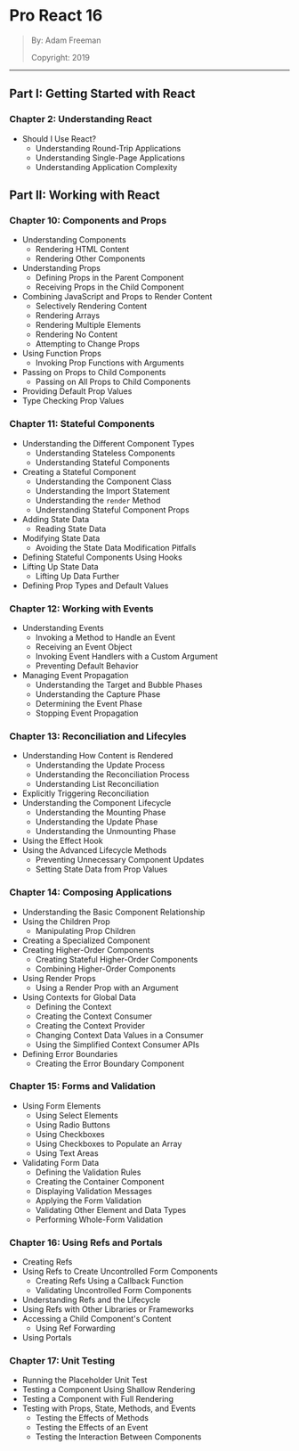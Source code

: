 # Pro React 16
> By: Adam Freeman
> 
> Copyright: 2019

---

## Part I: Getting Started with React

### Chapter 2: Understanding React

* Should I Use React?
  * Understanding Round-Trip Applications
  * Understanding Single-Page Applications
  * Understanding Application Complexity

## Part II: Working with React

### Chapter 10: Components and Props

* Understanding Components
  * Rendering HTML Content
  * Rendering Other Components
* Understanding Props
  * Defining Props in the Parent Component
  * Receiving Props in the Child Component
* Combining JavaScript and Props to Render Content
  * Selectively Rendering Content
  * Rendering Arrays
  * Rendering Multiple Elements
  * Rendering No Content
  * Attempting to Change Props
* Using Function Props
  * Invoking Prop Functions with Arguments
* Passing on Props to Child Components
  * Passing on All Props to Child Components
* Providing Default Prop Values
* Type Checking Prop Values

### Chapter 11: Stateful Components

* Understanding the Different Component Types
  * Understanding Stateless Components
  * Understanding Stateful Components
* Creating a Stateful Component
  * Understanding the Component Class
  * Understanding the Import Statement
  * Understanding the `render` Method
  * Understanding Stateful Component Props
* Adding State Data
  * Reading State Data
* Modifying State Data
  * Avoiding the State Data Modification Pitfalls
* Defining Stateful Components Using Hooks
* Lifting Up State Data
  * Lifting Up Data Further
* Defining Prop Types and Default Values

### Chapter 12: Working with Events

* Understanding Events
  * Invoking a Method to Handle an Event
  * Receiving an Event Object
  * Invoking Event Handlers with a Custom Argument
  * Preventing Default Behavior
* Managing Event Propagation
  * Understanding the Target and Bubble Phases
  * Understanding the Capture Phase
  * Determining the Event Phase
  * Stopping Event Propagation

### Chapter 13: Reconciliation and Lifecyles

* Understanding How Content is Rendered
  * Understanding the Update Process
  * Understanding the Reconciliation Process
  * Understanding List Reconciliation
* Explicitly Triggering Reconciliation
* Understanding the Component Lifecycle
  * Understanding the Mounting Phase
  * Understanding the Update Phase
  * Understanding the Unmounting Phase
* Using the Effect Hook
* Using the Advanced Lifecycle Methods
  * Preventing Unnecessary Component Updates
  * Setting State Data from Prop Values

### Chapter 14: Composing Applications

* Understanding the Basic Component Relationship
* Using the Children Prop
  * Manipulating Prop Children
* Creating a Specialized Component
* Creating Higher-Order Components
  * Creating Stateful Higher-Order Components
  * Combining Higher-Order Components
* Using Render Props
  * Using a Render Prop with an Argument
* Using Contexts for Global Data
  * Defining the Context
  * Creating the Context Consumer
  * Creating the Context Provider
  * Changing Context Data Values in a Consumer
  * Using the Simplified Context Consumer APIs
* Defining Error Boundaries
  * Creating the Error Boundary Component

### Chapter 15: Forms and Validation

* Using Form Elements
  * Using Select Elements
  * Using Radio Buttons
  * Using Checkboxes
  * Using Checkboxes to Populate an Array
  * Using Text Areas
* Validating Form Data
  * Defining the Validation Rules
  * Creating the Container Component
  * Displaying Validation Messages
  * Applying the Form Validation
  * Validating Other Element and Data Types
  * Performing Whole-Form Validation

### Chapter 16: Using Refs and Portals

* Creating Refs
* Using Refs to Create Uncontrolled Form Components
  * Creating Refs Using a Callback Function
  * Validating Uncontrolled Form Components
* Understanding Refs and the Lifecycle
* Using Refs with Other Libraries or Frameworks
* Accessing a Child Component's Content
  * Using Ref Forwarding
* Using Portals

### Chapter 17: Unit Testing

* Running the Placeholder Unit Test
* Testing a Component Using Shallow Rendering
* Testing a Component with Full Rendering
* Testing with Props, State, Methods, and Events
  * Testing the Effects of Methods
  * Testing the Effects of an Event
  * Testing the Interaction Between Components